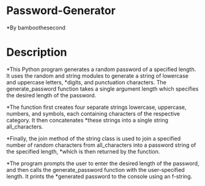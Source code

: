 # Password-Generator
*By bamboothesecond

# Description

*This Python program generates a random password of a specified length. It uses the random and string modules to generate a string of lowercase and uppercase letters, *digits, and punctuation characters. The generate_password function takes a single argument length which specifies the desired length of the password.

*The function first creates four separate strings lowercase, uppercase, numbers, and symbols, each containing characters of the respective category. It then concatenates *these strings into a single string all_characters.

*Finally, the join method of the string class is used to join a specified number of random characters from all_characters into a password string of the specified length, *which is then returned by the function.

*The program prompts the user to enter the desired length of the password, and then calls the generate_password function with the user-specified length. It prints the *generated password to the console using an f-string.
